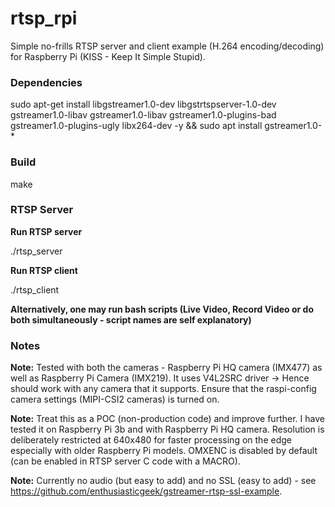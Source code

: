 # rtsp_rpi
Simple no-frills RTSP server and client example (H.264 encoding/decoding) for Raspberry Pi (KISS - Keep It Simple Stupid).

### Dependencies ###

sudo apt-get install libgstreamer1.0-dev libgstrtspserver-1.0-dev gstreamer1.0-libav gstreamer1.0-libav gstreamer1.0-plugins-bad gstreamer1.0-plugins-ugly libx264-dev -y && sudo apt install gstreamer1.0-*

### Build ###

make

### RTSP Server ###

**Run RTSP server**

./rtsp_server

**Run RTSP client**

./rtsp_client

**Alternatively, one may run bash scripts (Live Video, Record Video or do both simultaneously - script names are self explanatory)**

### Notes ###

**Note:** Tested with both the cameras - Raspberry Pi HQ camera (IMX477) as well as Raspberry Pi Camera (IMX219). It uses V4L2SRC driver -> Hence should work with any camera that it supports. Ensure that the raspi-config camera settings (MIPI-CSI2 cameras) is turned on.

**Note:** Treat this as a POC (non-production code) and improve further. I have tested it on Raspberry Pi 3b and with Raspberry Pi HQ camera. Resolution is deliberately restricted at 640x480 for faster processing on the edge especially with older Raspberry Pi models. OMXENC is disabled by default (can be enabled in RTSP server C code with a MACRO).

**Note:** Currently no audio (but easy to add) and no SSL (easy to add) - see https://github.com/enthusiasticgeek/gstreamer-rtsp-ssl-example.
